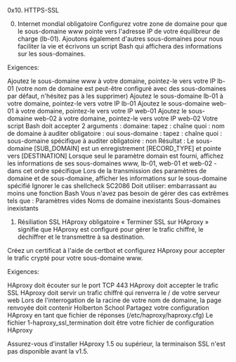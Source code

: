 0x10. HTTPS-SSL

0. Internet mondial
obligatoire
Configurez votre zone de domaine pour que le sous-domaine www pointe vers l'adresse IP de votre équilibreur de charge (lb-01). Ajoutons également d'autres sous-domaines pour nous faciliter la vie et écrivons un script Bash qui affichera des informations sur les sous-domaines.

Exigences:

Ajoutez le sous-domaine www à votre domaine, pointez-le vers votre IP lb-01 (votre nom de domaine est peut-être configuré avec des sous-domaines par défaut, n'hésitez pas à les supprimer)
Ajoutez le sous-domaine lb-01 à votre domaine, pointez-le vers votre IP lb-01
Ajoutez le sous-domaine web-01 à votre domaine, pointez-le vers votre IP web-01
Ajoutez le sous-domaine web-02 à votre domaine, pointez-le vers votre IP web-02
Votre script Bash doit accepter 2 arguments :
domaine:
tapez : chaîne
quoi : nom de domaine à auditer
obligatoire : oui
sous-domaine :
tapez : chaîne
quoi : sous-domaine spécifique à auditer
obligatoire : non
Résultat : Le sous-domaine [SUB_DOMAIN] est un enregistrement [RECORD_TYPE] et pointe vers [DESTINATION]
Lorsque seul le paramètre domain est fourni, affichez les informations de ses sous-domaines www, lb-01, web-01 et web-02 - dans cet ordre spécifique
Lors de la transmission des paramètres de domaine et de sous-domaine, afficher les informations sur le sous-domaine spécifié
Ignorer le cas shellcheck SC2086
Doit utiliser:
embarrassant
au moins une fonction Bash
Vous n'avez pas besoin de gérer des cas extrêmes tels que :
Paramètres vides
Noms de domaine inexistants
Sous-domaines inexistants

1. Résiliation SSL HAproxy
obligatoire
« Terminer SSL sur HAproxy » signifie que HAproxy est configuré pour gérer le trafic chiffré, le déchiffrer et le transmettre à sa destination.

Créez un certificat à l'aide de certbot et configurez HAproxy pour accepter le trafic crypté pour votre sous-domaine www.

Exigences:

HAproxy doit écouter sur le port TCP 443
HAproxy doit accepter le trafic SSL
HAproxy doit servir un trafic chiffré qui renverra le / de votre serveur web
Lors de l'interrogation de la racine de votre nom de domaine, la page renvoyée doit contenir Holberton School
Partagez votre configuration HAproxy en tant que fichier de réponses (/etc/haproxy/haproxy.cfg)
Le fichier 1-haproxy_ssl_termination doit être votre fichier de configuration HAproxy

Assurez-vous d'installer HAproxy 1.5 ou supérieur, la terminaison SSL n'est pas disponible avant la v1.5.


